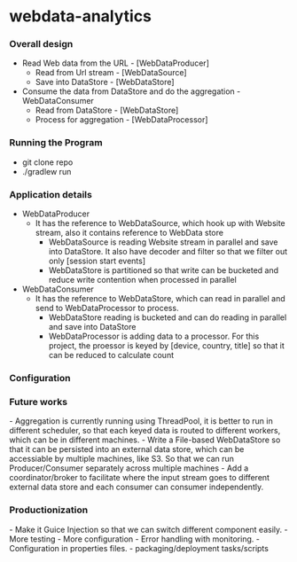 # webdata-analytics

<h3>Overall design</h3>
<ul>
    <li>Read Web data from the URL - [WebDataProducer]
        <ul>
            <li>Read from Url stream - [WebDataSource]</li>
            <li>Save into DataStore - [WebDataStore]</li>
        </ul>
    </li>
    <li>Consume the data from DataStore and do the aggregation - WebDataConsumer
        <ul>
            <li>Read from DataStore - [WebDataStore]</li>
            <li>Process for aggregation - [WebDataProcessor]</li>
        </ul>
    </li>
</ul>

<h3> Running the Program</h3>
<ul>
<li>git clone repo</li>
<li>./gradlew run</li>
</ul>

<h3> Application details </h3>
    <ul>
        <li>WebDataProducer
            <ul>
            <li>It has the reference to WebDataSource, which hook up with Website stream, 
            also it contains reference to WebData store
                <ul>
                    <li>WebDataSource is reading Website stream in parallel and save into DataStore. It also have decoder and filter so that we filter out only [session start events]</li>
                    <li>WebDataStore is partitioned so that write can be bucketed and reduce write contention when processed in parallel</li>
                </ul>
            </ul>
        </li>
        <li>WebDataConsumer
            <ul>
            <li>It has the reference to WebDataStore, which can read in parallel and send to WebDataProcessor to process.
            <ul>
                <li>WebDataStore reading is bucketed and can do reading in parallel and save into DataStore </li>
                <li>WebDataProcessor is adding data to a processor. For this project, the proessor is keyed by [device, country, title] so that it can be reduced to calculate count</li>
            </ul>
            </ul>
        </li>
    </ul>
    
<h3> Configuration </h3>

<h3> Future works </h3>
 - Aggregation is currently running using ThreadPool, it is better to run in different scheduler, so that each keyed data is routed
 to different workers, which can be in different machines.
 - Write a File-based WebDataStore so that it can be persisted into an external data store, 
 which can be accessiable by multiple machines, like S3. So that we can run Producer/Consumer separately across multiple machines
 - Add a coordinator/broker to facilitate where the input stream goes to different external data store and each consumer can consumer 
 independently.

<h3> Productionization </h3>
 - Make it Guice Injection so that we can switch different component easily.
 - More testing
 - More configuration
 - Error handling with monitoring.
 - Configuration in properties files.
 - packaging/deployment tasks/scripts

